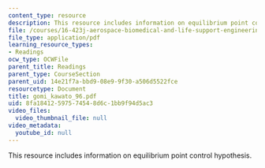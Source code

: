 ```yaml
---
content_type: resource
description: This resource includes information on equilibrium point control hypothesis.
file: /courses/16-423j-aerospace-biomedical-and-life-support-engineering-spring-2006/8fa18412597574548d6c1bb9f94d5ac3_gomi_kawato_96.pdf
file_type: application/pdf
learning_resource_types:
- Readings
ocw_type: OCWFile
parent_title: Readings
parent_type: CourseSection
parent_uid: 14e21f7a-bbd9-08e9-9f30-a506d5522fce
resourcetype: Document
title: gomi_kawato_96.pdf
uid: 8fa18412-5975-7454-8d6c-1bb9f94d5ac3
video_files:
  video_thumbnail_file: null
video_metadata:
  youtube_id: null
---
```

This resource includes information on equilibrium point control hypothesis.

